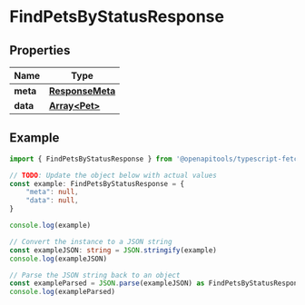 
# FindPetsByStatusResponse


## Properties

Name | Type
------------ | -------------
**meta** | [**ResponseMeta**](ResponseMeta.md)
**data** | [**Array&lt;Pet&gt;**](Pet.md)

## Example

```typescript
import { FindPetsByStatusResponse } from '@openapitools/typescript-fetch-petstore'

// TODO: Update the object below with actual values
const example: FindPetsByStatusResponse = {
    "meta": null,
    "data": null,
}

console.log(example)

// Convert the instance to a JSON string
const exampleJSON: string = JSON.stringify(example)
console.log(exampleJSON)

// Parse the JSON string back to an object
const exampleParsed = JSON.parse(exampleJSON) as FindPetsByStatusResponse
console.log(exampleParsed)
```


